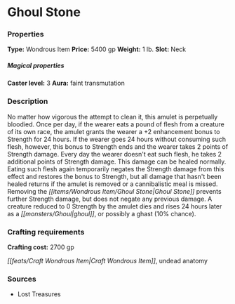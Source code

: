﻿---
Title: "Ghoul Stone"
Type: "Wondrous Item"
Price: "5400 gp"
Weight: "1 lb."
Slot: "Neck"
Caster level: "3"
Aura: "faint transmutation"
Description: |
  "No matter how vigorous the attempt to clean it, this amulet is perpetually bloodied. Once per day, if the wearer eats a pound of flesh from a creature of its own race, the amulet grants the wearer a +2 enhancement bonus to Strength for 24 hours. If the wearer goes 24 hours without consuming such flesh, however, this bonus to Strength ends and the wearer takes 2 points of Strength damage. Every day the wearer doesn't eat such flesh, he takes 2 additional points of Strength damage. This damage can be healed normally. Eating such flesh again temporarily negates the Strength damage from this effect and restores the bonus to Strength, but all damage that hasn't been healed returns if the amulet is removed or a cannibalistic meal is missed. Removing the _Ghoul Stone_ prevents further Strength damage, but does not negate any previous damage. A creature reduced to 0 Strength by the amulet dies and rises 24 hours later as a ghoul, or possibly a ghast (10% chance)."
Crafting cost: "2700 gp"
Sources: "['Lost Treasures']"
---

# Ghoul Stone

### Properties

**Type:** Wondrous Item **Price:** 5400 gp **Weight:** 1 lb. **Slot:** Neck

##### Magical properties

**Caster level:** 3 **Aura:** faint transmutation

### Description

No matter how vigorous the attempt to clean it, this amulet is perpetually bloodied. Once per day, if the wearer eats a pound of flesh from a creature of its own race, the amulet grants the wearer a +2 enhancement bonus to Strength for 24 hours. If the wearer goes 24 hours without consuming such flesh, however, this bonus to Strength ends and the wearer takes 2 points of Strength damage. Every day the wearer doesn't eat such flesh, he takes 2 additional points of Strength damage. This damage can be healed normally. Eating such flesh again temporarily negates the Strength damage from this effect and restores the bonus to Strength, but all damage that hasn't been healed returns if the amulet is removed or a cannibalistic meal is missed. Removing the _[[items/Wondrous Item/Ghoul Stone|Ghoul Stone]]_ prevents further Strength damage, but does not negate any previous damage. A creature reduced to 0 Strength by the amulet dies and rises 24 hours later as a _[[monsters/Ghoul|ghoul]]_, or possibly a ghast (10% chance).

### Crafting requirements

**Crafting cost:** 2700 gp

_[[feats/Craft Wondrous Item|Craft Wondrous Item]]_, undead anatomy

### Sources

* Lost Treasures